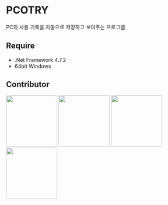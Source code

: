 # PCOTRY
PC의 사용 기록을 자동으로 저장하고 보여주는 프로그램



Require
---
- .Net Framework 4.7.2
- 64bit Windows


Contributor
---
<a href="https://github.com/gwanhwi"><img src="https://avatars.githubusercontent.com/u/50892715?v=4" style="width:10em"></a>
<a href="https://github.com/cacaocoffee"><img src="https://avatars.githubusercontent.com/u/75840431?v=4" style="width:10em"></a>
<a href="https://github.com/jihong99"><img src="https://avatars.githubusercontent.com/u/84065404?v=4" style="width:10em"></a>
<a href="https://github.com/mijien0179"><img src="https://avatars.githubusercontent.com/u/40613626?v=4" style="width:10em"></a>